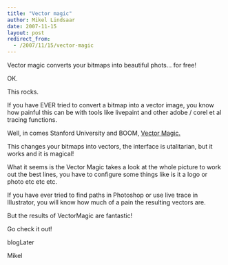```yaml
---
title: "Vector magic"
author: Mikel Lindsaar
date: 2007-11-15
layout: post
redirect_from:
  - /2007/11/15/vector-magic
---
```

Vector magic converts your bitmaps into beautiful phots... for free!

OK.

This rocks.

If you have EVER tried to convert a bitmap into a vector image, you know
how painful this can be with tools like livepaint and other adobe /
corel et al tracing functions.

Well, in comes Stanford University and BOOM, [Vector
Magic.](http://vectormagic.stanford.edu/)

This changes your bitmaps into vectors, the interface is utalitarian,
but it works and it is magical!

What it seems is the Vector Magic takes a look at the whole picture to
work out the best lines, you have to configure some things like is it a
logo or photo etc etc etc.

If you have ever tried to find paths in Photoshop or use live trace in
Illustrator, you will know how much of a pain the resulting vectors are.

But the results of VectorMagic are fantastic!

Go check it out!

blogLater

Mikel

